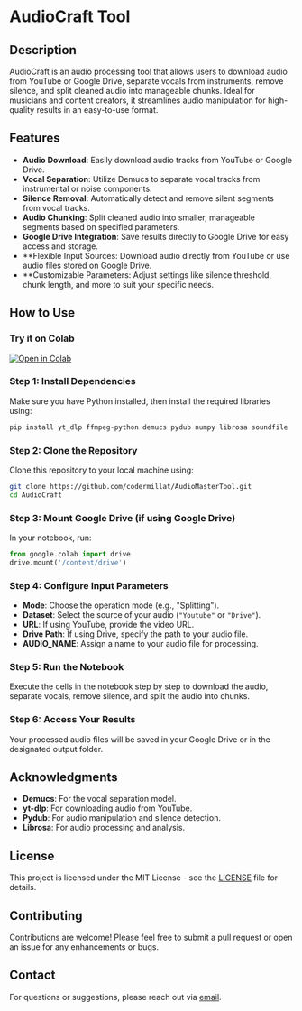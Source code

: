 # AudioCraft Tool

## Description
AudioCraft is an audio processing tool that allows users to download audio from YouTube or Google Drive, separate vocals from instruments, remove silence, and split cleaned audio into manageable chunks. Ideal for musicians and content creators, it streamlines audio manipulation for high-quality results in an easy-to-use format.

## Features
- **Audio Download**: Easily download audio tracks from YouTube or Google Drive.
- **Vocal Separation**: Utilize Demucs to separate vocal tracks from instrumental or noise components.
- **Silence Removal**: Automatically detect and remove silent segments from vocal tracks.
- **Audio Chunking**: Split cleaned audio into smaller, manageable segments based on specified parameters.
- **Google Drive Integration**: Save results directly to Google Drive for easy access and storage.
- **Flexible Input Sources: Download audio directly from YouTube or use audio files stored on Google Drive.
- **Customizable Parameters: Adjust settings like silence threshold, chunk length, and more to suit your specific needs.

## How to Use

### Try it on Colab
[![Open in Colab](https://camo.githubusercontent.com/96889048f8a9014fdeba2a891f97150c6aac6e723f5190236b10215a97ed41f3/68747470733a2f2f636f6c61622e72657365617263682e676f6f676c652e636f6d2f6173736574732f636f6c61622d62616467652e737667)](https://colab.research.google.com/github/codermillat/AudioMasterTool/blob/main/AudioCraft.ipynb)

### Step 1: Install Dependencies
Make sure you have Python installed, then install the required libraries using:
```bash
pip install yt_dlp ffmpeg-python demucs pydub numpy librosa soundfile
```

### Step 2: Clone the Repository
Clone this repository to your local machine using:
```bash
git clone https://github.com/codermillat/AudioMasterTool.git
cd AudioCraft
```

### Step 3: Mount Google Drive (if using Google Drive)
In your notebook, run:
```python
from google.colab import drive
drive.mount('/content/drive')
```

### Step 4: **Configure Input Parameters**
   - **Mode**: Choose the operation mode (e.g., "Splitting").
   - **Dataset**: Select the source of your audio (`"Youtube"` or `"Drive"`).
   - **URL**: If using YouTube, provide the video URL.
   - **Drive Path**: If using Drive, specify the path to your audio file.
   - **AUDIO_NAME**: Assign a name to your audio file for processing.

### Step 5: Run the Notebook
Execute the cells in the notebook step by step to download the audio, separate vocals, remove silence, and split the audio into chunks.

### Step 6: Access Your Results
Your processed audio files will be saved in your Google Drive or in the designated output folder.

## Acknowledgments
- **Demucs**: For the vocal separation model.
- **yt-dlp**: For downloading audio from YouTube.
- **Pydub**: For audio manipulation and silence detection.
- **Librosa**: For audio processing and analysis.

## License
This project is licensed under the MIT License - see the [LICENSE](LICENSE) file for details.

## Contributing
Contributions are welcome! Please feel free to submit a pull request or open an issue for any enhancements or bugs.

## Contact
For questions or suggestions, please reach out via [email](mailto:codermillat@gmail.com).
